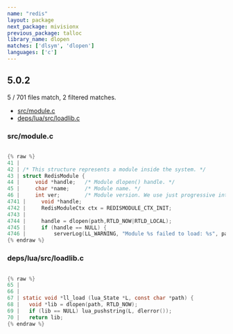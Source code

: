 ```yaml
---
name: "redis"
layout: package
next_package: mivisionx
previous_package: talloc
library_name: dlopen
matches: ['dlsym', 'dlopen']
languages: ['c']
---
```

## 5.0.2
5 / 701 files match, 2 filtered matches.

 - [src/module.c](#srcmodulec)
 - [deps/lua/src/loadlib.c](#depsluasrcloadlibc)

### src/module.c

```c

{% raw %}
41 | 
42 | /* This structure represents a module inside the system. */
43 | struct RedisModule {
44 |     void *handle;   /* Module dlopen() handle. */
45 |     char *name;     /* Module name. */
46 |     int ver;        /* Module version. We use just progressive integers. */
4741 |     void *handle;
4742 |     RedisModuleCtx ctx = REDISMODULE_CTX_INIT;
4743 | 
4744 |     handle = dlopen(path,RTLD_NOW|RTLD_LOCAL);
4745 |     if (handle == NULL) {
4746 |         serverLog(LL_WARNING, "Module %s failed to load: %s", path, dlerror());
{% endraw %}

```
### deps/lua/src/loadlib.c

```c

{% raw %}
65 | 
66 | 
67 | static void *ll_load (lua_State *L, const char *path) {
68 |   void *lib = dlopen(path, RTLD_NOW);
69 |   if (lib == NULL) lua_pushstring(L, dlerror());
70 |   return lib;
{% endraw %}

```